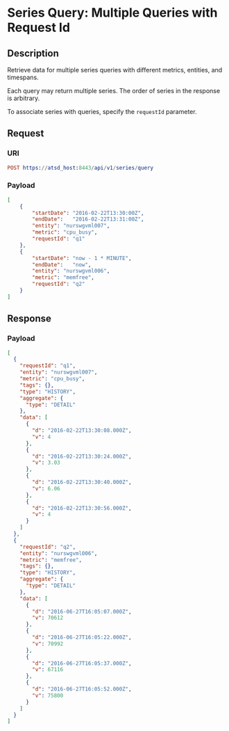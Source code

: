 # Series Query: Multiple Queries with Request Id

## Description

Retrieve data for multiple series queries with different metrics, entities, and timespans.

Each query may return multiple series. The order of series in the response is arbitrary.

To associate series with queries, specify the `requestId` parameter.

## Request

### URI

```elm
POST https://atsd_host:8443/api/v1/series/query
```

### Payload

```json
[
    {
        "startDate": "2016-02-22T13:30:00Z",
        "endDate":   "2016-02-22T13:31:00Z",
        "entity": "nurswgvml007",
        "metric": "cpu_busy",
		"requestId": "q1"
    },
    {
        "startDate": "now - 1 * MINUTE",
        "endDate":   "now",
        "entity": "nurswgvml006",
        "metric": "memfree",
		"requestId": "q2"
    }
]
```

## Response

### Payload

```json
[
  {
    "requestId": "q1",
    "entity": "nurswgvml007",
    "metric": "cpu_busy",
    "tags": {},
    "type": "HISTORY",
    "aggregate": {
      "type": "DETAIL"
    },
    "data": [
      {
        "d": "2016-02-22T13:30:08.000Z",
        "v": 4
      },
      {
        "d": "2016-02-22T13:30:24.000Z",
        "v": 3.03
      },
      {
        "d": "2016-02-22T13:30:40.000Z",
        "v": 6.06
      },
      {
        "d": "2016-02-22T13:30:56.000Z",
        "v": 4
      }
    ]
  },
  {
    "requestId": "q2",
    "entity": "nurswgvml006",
    "metric": "memfree",
    "tags": {},
    "type": "HISTORY",
    "aggregate": {
      "type": "DETAIL"
    },
    "data": [
      {
        "d": "2016-06-27T16:05:07.000Z",
        "v": 70612
      },
      {
        "d": "2016-06-27T16:05:22.000Z",
        "v": 70992
      },
      {
        "d": "2016-06-27T16:05:37.000Z",
        "v": 67116
      },
      {
        "d": "2016-06-27T16:05:52.000Z",
        "v": 75800
      }
    ]
  }
]
```
